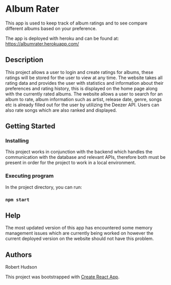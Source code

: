 # Album Rater

This app is used to keep track of album ratings and to see compare different albums based on your preference.

The app is deployed with heroku and can be found at:
https://albumrater.herokuapp.com/

## Description

This project allows a user to login and create ratings for albums, these ratings will be stored for the user to view at any time. The website takes all rating data and provides the user with statistics and information about their preferences and rating history, this is displayed on the home page along with the currently rated albums. The website allows a user to search for an album to rate, album information such as artist, release date, genre, songs etc is already filled out for the user by utilizing the Deezer API. Users can also rate songs which are also ranked and displayed.

## Getting Started

### Installing

This project works in conjunction with the backend which handles the communication with the database and relevant APIs, therefore both must be present in order for the project to work in a local environment.

### Executing program

In the project directory, you can run:

### `npm start`

## Help

The most updated version of this app has encountered some memory management issues which are currently being worked on however the current deployed version on the website should not have this problem.

## Authors

Robert Hudson


This project was bootstrapped with [Create React App](https://github.com/facebook/create-react-app).

